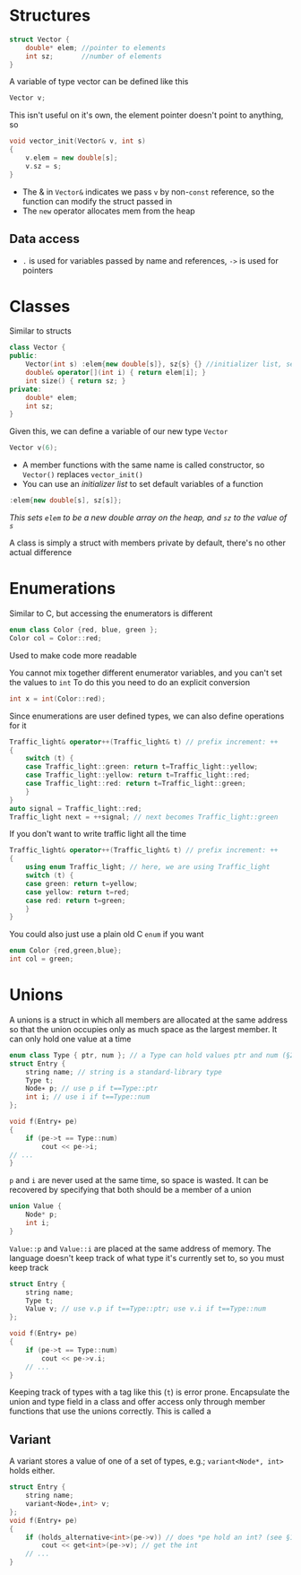 # Structures
```C++
struct Vector {
	double* elem; //pointer to elements
	int sz;       //number of elements
}
```
A variable of type vector can be defined like this
```C++
Vector v;
```

This isn't useful on it's own, the element pointer doesn't point to anything, so
```C++
void vector_init(Vector& v, int s)
{
	v.elem = new double[s];
	v.sz = s;
}
```
- The & in `Vector&` indicates we pass `v` by non-`const` reference, so the function can modify the struct passed in
- The `new` operator allocates mem from the heap
## Data access
- `.` is used for variables passed by name and references, `->` is used for pointers


# Classes
Similar to structs
```C++
class Vector {
public:
	Vector(int s) :elem{new double[s]}, sz{s} {} //initializer list, sets dfault vars
	double& operator[](int i) { return elem[i]; }
	int size() { return sz; }
private:
	double* elem;
	int sz;
}
```
Given this, we can define a variable of our new type `Vector`
```C++
Vector v(6);
```

- A member functions with the same name is called constructor, so `Vector()` replaces `vector_init()`
- You can use an *initializer list* to set default variables of a function
```C++
:elem{new double[s], sz[s]};
```
*This sets `elem` to be a new double array on the heap, and `sz` to the value of `s`*

A class is simply a struct with members private by default, there's no other actual difference


# Enumerations
Similar to C, but accessing the enumerators is different
```C++
enum class Color {red, blue, green };
Color col = Color::red;
```
Used to make code more readable

You cannot mix together different enumerator variables, and you can't set the values to `int`
To do this you need to do an explicit conversion
```C++
int x = int(Color::red);
```

Since enumerations are user defined types, we can also define operations for it
```C++
Traffic_light& operator++(Traffic_light& t) // prefix increment: ++
{
	switch (t) {
	case Traffic_light::green: return t=Traffic_light::yellow;
	case Traffic_light::yellow: return t=Traffic_light::red;
	case Traffic_light::red: return t=Traffic_light::green;
	}
}
auto signal = Traffic_light::red;
Traffic_light next = ++signal; // next becomes Traffic_light::green
```

If you don't want to write traffic light all the time
```C++
Traffic_light& operator++(Traffic_light& t) // prefix increment: ++
{
	using enum Traffic_light; // here, we are using Traffic_light
	switch (t) {
	case green: return t=yellow;
	case yellow: return t=red;
	case red: return t=green;
	}
}
```

You could also just use a plain old C `enum` if you want
```C++
enum Color {red,green,blue};
int col = green;
```


# Unions
A unions is a struct in which all members are allocated at the same address so that the union occupies only as much space as the largest member. It can only hold one value at a time
```C++
enum class Type { ptr, num }; // a Type can hold values ptr and num (§2.4)
struct Entry {
	string name; // string is a standard-library type
	Type t;
	Node∗ p; // use p if t==Type::ptr
	int i; // use i if t==Type::num
};

void f(Entry∗ pe)
{
	if (pe->t == Type::num)
		cout << pe->i;
// ...
}
```

`p` and `i` are never used at the same time, so space is wasted. It can be recovered by specifying that both should be a member of a union
```C++
union Value {
	Node* p;
	int i;
}
```
`Value::p` and `Value::i` are placed at the same address of memory. The language doesn't keep track of what type it's currently set to, so you must keep track

```C++
struct Entry {
	string name;
	Type t;
	Value v; // use v.p if t==Type::ptr; use v.i if t==Type::num
};

void f(Entry∗ pe)
{
	if (pe->t == Type::num)
		cout << pe->v.i;
	// ...
}
```
Keeping track of types with a tag like this (`t`) is error prone. Encapsulate the union and type field in a class and offer access only through member functions that use the unions correctly. This is called a
## Variant
A variant stores a value of one of a set of types, e.g.; `variant<Node*, int>` holds either.
```C++
struct Entry {
	string name;
	variant<Node∗,int> v;
};
void f(Entry∗ pe)
{
	if (holds_alternative<int>(pe->v)) // does *pe hold an int? (see §15.4.1)
		cout << get<int>(pe->v); // get the int
	// ...
}

```